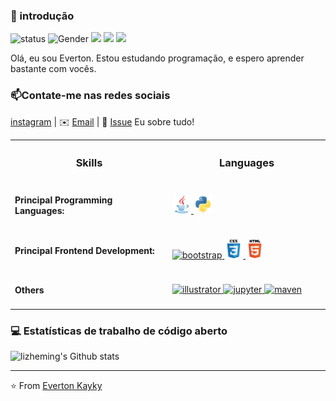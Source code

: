 ### 👋 introdução

![status](https://img.shields.io/badge/status-up-brightgreen) ![Gender](https://img.shields.io/badge/gender-%F0%9F%A4%B5-lightgrey) ![](https://img.shields.io/badge/Relationship-Single-red) ![](https://img.shields.io/static/v1?label=wechat&message=lizheming&color=7BB32E&logo=wechat) ![](https://visitor-badge.glitch.me/badge?page_id=github.com/lizheming)

Olá, eu sou Everton. Estou estudando programação, e espero aprender bastante com vocês.

### 📫Contate-me nas redes sociais
[instagram](https://www.instagram.com/evezen_/) | ✉️ [Email](piroko235@gmail.com) | 💬 [Issue](https://github.com/evezen/evezen/issues/me) Eu sobre tudo!

<table style="width: 100% !important;margin: auto;">
    <tr>
        <th>
            <h3 align="center">Skills</h3>
        </th>
        <th>
            <h3 align="center">Languages</h3>
        </th>
    </tr>
    <tr width="100%">    
        <td width="50%">
            <h4 align="left">Principal Programming Languages:</h4>
        </td>
        <td width="50%">
            <p align="left"> 
                <a href="https://www.java.com" target="_blank" rel="noreferrer">
                    <img src="https://raw.githubusercontent.com/devicons/devicon/master/icons/java/java-original.svg" alt="java" width="30" height="30"/>
                </a>
                <a href="https://www.python.org" target="_blank" rel="noreferrer">
                    <img src="https://raw.githubusercontent.com/devicons/devicon/master/icons/python/python-original.svg" alt="python" width="30" height="30"/>            
                </a>                        
            </p>
        </td>
    </tr>
    <tr>
        <td width="50%">
            <h4 align="left">Principal Frontend Development:</h4>
        </td>
        <td width="50%">
            <p align="left">
                <a href="https://getbootstrap.com" target="_blank" rel="noreferrer">
                    <img src="https://www.vectorlogo.zone/logos/getbootstrap/getbootstrap-icon.svg" alt="bootstrap" width="30" height="30"/>
                </a>
                <a href="https://www.w3schools.com/css/" target="_blank" rel="noreferrer">
                    <img src="https://raw.githubusercontent.com/devicons/devicon/master/icons/css3/css3-original-wordmark.svg" alt="css3" width="30" height="30"/>
                </a>
                <a href="https://www.w3.org/html/" target="_blank" rel="noreferrer">
                    <img src="https://raw.githubusercontent.com/devicons/devicon/master/icons/html5/html5-original-wordmark.svg" alt="html5" width="30" height="30"/>
                </a>
            </p>
        </td>
    </tr>
    <tr>
        <td width="50%">
            <h4 align="left">Others</h4>
        </td>
        <td width="50%">
            <p align="left">
                <a href="https://www.adobe.com/in/products/illustrator.html" target="_blank" rel="noreferrer">
                    <img src="https://www.vectorlogo.zone/logos/adobe_illustrator/adobe_illustrator-icon.svg" alt="illustrator" width="30" height="30"/>
                </a>
                <a href="https://jupyter.org/" target="_blank" rel="noreferrer">
                    <img src="https://www.vectorlogo.zone/logos/jupyter/jupyter-icon.svg" alt="jupyter" width="30" height="30"/>
                </a>
                <a href="https://maven.apache.org/" target="_blank" rel="noreferrer">
                    <img src="https://www.vectorlogo.zone/logos/apache_maven/apache_maven-icon.svg" alt="maven" width="30" height="30"/>
                </a>
            </p>            
        </td>
    </tr>
</table>

### 💻 Estatísticas de trabalho de código aberto

![lizheming's Github stats](https://github-readme-stats.vercel.app/api?username=evezen&show_icons=true)

[-1]: https://www.facebook.com/esczen/



---
⭐️ From [Everton Kayky](https://github.com/evezen/evezen)
